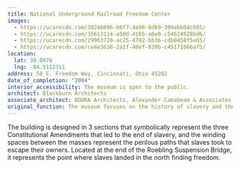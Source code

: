 ```yaml
---
title: National Underground Railroad Freedom Center
images:
  - https://ucarecdn.com/3824b896-66f7-4a90-8d69-309abb04c605/
  - https://ucarecdn.com/35613114-a50d-4165-a6e0-c54624928bd6/
  - https://ucarecdn.com/29963728-ac25-4792-bb36-cdb0458f5e65/
  - https://ucarecdn.com/ce4e3638-2a1f-40ef-839b-c45171066af5/
location:
  lat: 39.0978
  lng: -84.5112311
address: 50 E. Freedom Way, Cincinnati, Ohio 45202
date_of_completion: "2004"
interior_accessibility: The museum is open to the public.
architect: Blackburn Architects
associate_architect: BOORA Architects, Alexander-Camabeam & Associates
original_function: The museum focuses on the history of slavery and the underground railroad.
---
```


The building is designed in 3 sections that symbolically represent the three Constitutional Amendments that led to the end of slavery, and the winding spaces between the masses represent the perilous paths that slaves took to escape their owners. Located at the end of the Roebling Suspension Bridge, it represents the point where slaves landed in the north finding freedom.
